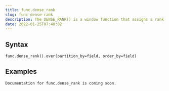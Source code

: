 ```yaml
---
title: func.dense_rank
slug: func-dense-rank
description: The DENSE_RANK() is a window function that assigns a rank to each row within a partition of a result set
date: 2022-01-25T07:40:02
---
```



## Syntax



```
func.dense_rank().over(partition_by=field, order_by=field)
```


## Examples



```
Documentation for func.dense_rank is coming soon.
```
